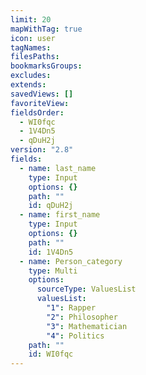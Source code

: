 ```yaml
---
limit: 20
mapWithTag: true
icon: user
tagNames: 
filesPaths: 
bookmarksGroups: 
excludes: 
extends: 
savedViews: []
favoriteView: 
fieldsOrder:
  - WI0fqc
  - 1V4Dn5
  - qDuH2j
version: "2.8"
fields:
  - name: last_name
    type: Input
    options: {}
    path: ""
    id: qDuH2j
  - name: first_name
    type: Input
    options: {}
    path: ""
    id: 1V4Dn5
  - name: Person_category
    type: Multi
    options:
      sourceType: ValuesList
      valuesList:
        "1": Rapper
        "2": Philosopher
        "3": Mathematician
        "4": Politics
    path: ""
    id: WI0fqc
---
```


